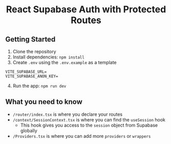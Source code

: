 <p align="center">
<h1 align="center">React Supabase Auth with Protected Routes</h1>
</p>

<p align="center">
</p>

<!-- [**`🌐 App Demo`**](https://) -->

## Getting Started

1. Clone the repository
2. Install dependencies: `npm install`
3. Create `.env` using the `.env.example` as a template
```
VITE_SUPABASE_URL=
VITE_SUPABASE_ANON_KEY=
```
4. Run the app: `npm run dev`

## What you need to know

- `/router/index.tsx` is where you declare your routes
- `/context/SessionContext.tsx` is where you can find the `useSession` hook
  - This hook gives you access to the `session` object from Supabase globally
- `/Providers.tsx` is where you can add more `providers` or `wrappers`
